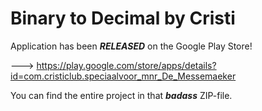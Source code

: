 # Binary to Decimal by Cristi

Application has been *****RELEASED***** on the Google Play Store!

---> https://play.google.com/store/apps/details?id=com.cristiclub.speciaalvoor_mnr_De_Messemaeker

You can find the entire project in that *****badass***** ZIP-file.
